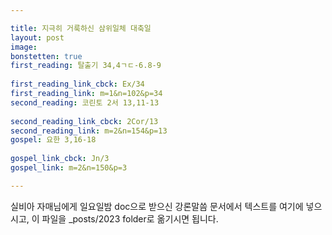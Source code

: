 ```yaml
---

title: 지극히 거룩하신 삼위일체 대축일
layout: post 
image: 
bonstetten: true
first_reading: 탈출기 34,4ㄱㄷ-6.8-9
 
first_reading_link_cbck: Ex/34
first_reading_link: m=1&n=102&p=34
second_reading: 코린토 2서 13,11-13
 
second_reading_link_cbck: 2Cor/13
second_reading_link: m=2&n=154&p=13
gospel: 요한 3,16-18
 
gospel_link_cbck: Jn/3
gospel_link: m=2&n=150&p=3 

---
```



실비아 자매님에게 일요일밤 doc으로 받으신
강론말씀 문서에서
텍스트를 여기에 넣으시고,
이 파일을 _posts/2023 folder로 옮기시면 됩니다.
